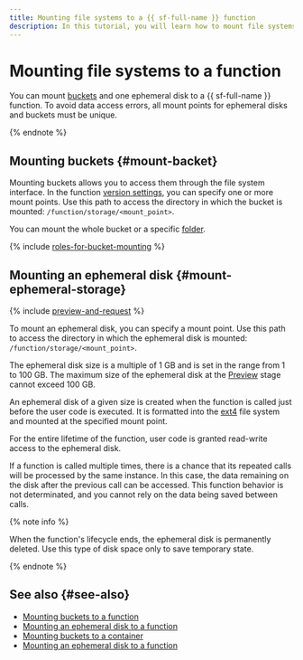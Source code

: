 ```yaml
---
title: Mounting file systems to a {{ sf-full-name }} function
description: In this tutorial, you will learn how to mount file systems to a {{ sf-full-name }} function.
---
```


# Mounting file systems to a function

You can mount [buckets](../../storage/concepts/bucket.md) and one ephemeral disk to a {{ sf-full-name }} function. To avoid data access errors, all mount points for ephemeral disks and buckets must be unique.

{% endnote %}

## Mounting buckets {#mount-backet}

Mounting buckets allows you to access them through the file system interface. In the function [version settings](function.md#version), you can specify one or more mount points. Use this path to access the directory in which the bucket is mounted: `/function/storage/<mount_point>`.

You can mount the whole bucket or a specific [folder](../../storage/concepts/object.md#folder).


{% include [roles-for-bucket-mounting](../../_includes/functions/roles-for-bucket-mounting.md) %}

## Mounting an ephemeral disk {#mount-ephemeral-storage}

{% include [preview-and-request](../../_includes/note-preview-by-request.md) %}

To mount an ephemeral disk, you can specify a mount point. Use this path to access the directory in which the ephemeral disk is mounted: `/function/storage/<mount_point>`.

The ephemeral disk size is a multiple of 1 GB and is set in the range from 1 to 100 GB. The maximum size of the ephemeral disk at the [Preview](../../overview/concepts/launch-stages.md) stage cannot exceed 100 GB.

An ephemeral disk of a given size is created when the function is called just before the user code is executed. It is formatted into the [ext4](https://en.wikipedia.org/wiki/Ext4) file system and mounted at the specified mount point.

For the entire lifetime of the function, user code is granted read-write access to the ephemeral disk.

If a function is called multiple times, there is a chance that its repeated calls will be processed by the same instance. In this case, the data remaining on the disk after the previous call can be accessed. This function behavior is not determinated, and you cannot rely on the data being saved between calls.

{% note info %}

When the function's lifecycle ends, the ephemeral disk is permanently deleted. Use this type of disk space only to save temporary state.

{% endnote %}


## See also {#see-also}

* [Mounting buckets to a function](../operations/function/mount-bucket.md)
* [Mounting an ephemeral disk to a function](../operations/function/mount-ephemeral-disk.md)
* [Mounting buckets to a container](../../serverless-containers/operations/mount-bucket.md)
* [Mounting an ephemeral disk to a function](../../serverless-containers/operations/mount-ephemeral-disk.md)
